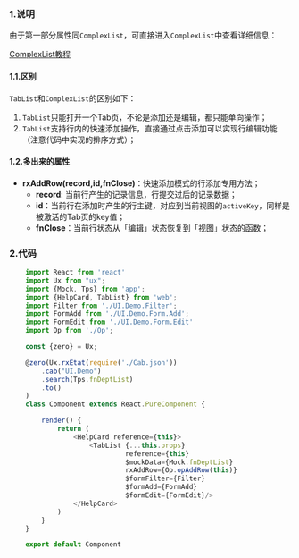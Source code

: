 ### 1.说明

由于第一部分属性同`ComplexList`，可直接进入`ComplexList`中查看详细信息：

<a href="/zui/control/complex-list" target="_blank">ComplexList教程</a>

#### 1.1.区别

`TabList`和`ComplexList`的区别如下：

1. `TabList`只能打开一个Tab页，不论是添加还是编辑，都只能单向操作；
2. `TabList`支持行内的快速添加操作，直接通过点击添加可以实现行编辑功能（注意代码中实现的排序方式）；

#### 1.2.多出来的属性

* **rxAddRow(record,id,fnClose)**：快速添加模式的行添加专用方法；
    * **record**: 当前行产生的记录信息，行提交过后的记录数据；
    * **id**：当前行在添加时产生的行主键，对应到当前视图的`activeKey`，同样是被激活的Tab页的key值；
    * **fnClose**：当前行状态从「编辑」状态恢复到「视图」状态的函数；

### 2.代码

```js
    import React from 'react'
    import Ux from "ux";
    import {Mock, Tps} from 'app';
    import {HelpCard, TabList} from 'web';
    import Filter from './UI.Demo.Filter';
    import FormAdd from './UI.Demo.Form.Add';
    import FormEdit from './UI.Demo.Form.Edit'
    import Op from './Op';

    const {zero} = Ux;

    @zero(Ux.rxEtat(require('./Cab.json'))
        .cab("UI.Demo")
        .search(Tps.fnDeptList)
        .to()
    )
    class Component extends React.PureComponent {

        render() {
            return (
                <HelpCard reference={this}>
                    <TabList {...this.props}
                             reference={this}
                             $mockData={Mock.fnDeptList}
                             rxAddRow={Op.opAddRow(this)}
                             $formFilter={Filter}
                             $formAdd={FormAdd}
                             $formEdit={FormEdit}/>
                </HelpCard>
            )
        }
    }

    export default Component
```